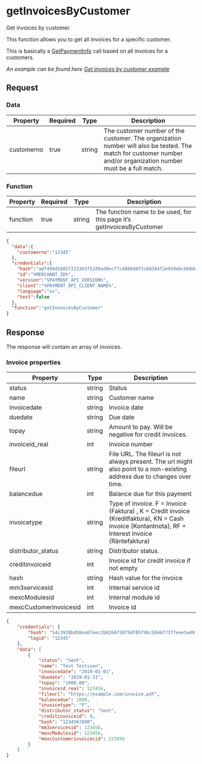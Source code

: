 # getInvoicesByCustomer

<include from="Snippets-PaymentAPI.md" element-id="snippet-header"></include>

Get invoices by customer.

This function allows you to get all invoices for a specific customer.

This is basically a [GetPaymentInfo](getPaymentinfo.md) call based on all invoices for a customers.

*An example can be found here [Get invoices by customer example](Get-invoices-by-customer.md)*

## Request

### Data
| Property   | Required | Type   | Description                                                                                                                                                      |
|------------|----------|--------|------------------------------------------------------------------------------------------------------------------------------------------------------------------|
| customerno | true     | string | The customer number of the customer. The organization number will also be tested. The match for customer number and/or organization number must be a full match. |

### Function

| Property | Required | Type   | Description                                                            |
|----------|----------|--------|------------------------------------------------------------------------|
| function | true     | string | The function name to be used, for this page it’s getInvoicesByCustomer |

```json
{
  "data":{
    "customerno":"12345"
  },
  "credentials":{
    "hash":"adf499d1605f213363f52d9ad0ecf7c4809d0f2cb0384f2e959e6cbb0dc84e5a4443a259d76bf6893e37e8212b5f3c9852377be1cd0d7fb472adc0b2f2618796",
    "id":"%MERCHANT_ID%",
    "version":"%PAYMENT_API_VERSION%",
    "client":"%PAYMENT_API_CLIENT_NAME%",
    "language":"sv",
    "test":false
  },
  "function":"getInvoicesByCustomer"
}
```
## Response
The response will contain an array of invoices.

### Invoice properties
| Property               | Type   | Description                                                                                                                                        |
|------------------------|--------|----------------------------------------------------------------------------------------------------------------------------------------------------|
| status                 | string | Status                                                                                                                                             |
| name                   | string | Customer name                                                                                                                                      |
| invoicedate            | string | Invoice date                                                                                                                                       |
| duedate                | string | Due date                                                                                                                                           |
| topay                  | string | Amount to pay. Will be negative for credit invoices.                                                                                               |
| invoiceid_real         | int    | Invoice number                                                                                                                                     |
| fileurl                | string | File URL. The fileurl is not always present. The url might also point to a non-existing address due to changes over time.                          |
| balancedue             | int    | Balance due for this payment                                                                                                                       |
| invoicetype            | string | Type of invoice. F = Invoice (Faktura) , K = Credit invoice (Kreditfaktura), KN = Cash invoice (Kontantnota), RF = Interest invoice (Räntefaktura) |
| distributor_status     | string | Distributor status.                                                                                                                                |
| creditinvoiceid        | int    | Invoice id for credit invoice if not empty                                                                                                         |
| hash                   | string | Hash value for the invoice                                                                                                                         |
| mm3servicesid          | int    | Internal service id                                                                                                                                |
| mexcModulesid          | int    | Internal module id                                                                                                                                 |
| mexcCustomerinvoicesid | int    | Invoice id                                                                                                                                         |


```json
{
    "credentials": {
        "hash": "54c3928bd58ea07eec2b82b6f3075df85f9bc5846f737feee5e497dcf96df26097258b30447df4627f97fcd4100fa86f7dbe9dd4a753da29939d34c9afae013f",
        "logid": "12345"
    },
    "data": [
        {
            "status": "Sent",
            "name": "Test Testsson",
            "invoicedate": "2019-01-01",
            "duedate": "2019-01-31",
            "topay": "1000.00",
            "invoiceid_real": 123456,
            "fileurl": "https://example.com/invoice.pdf",
            "balancedue": 1000,
            "invoicetype": "F",
            "distributor_status": "Sent",
            "creditinvoiceid": 0,
            "hash": "1234567890",
            "mm3servicesid": 123456,
            "mexcModulesid": 123456,
            "mexcCustomerinvoicesid": 123456
        }
    ]
}
```
